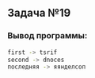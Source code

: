 ## Задача №19


### Вывод программы:

```bash
first -> tsrif
second -> dnoces
последняя -> яянделсоп
```
